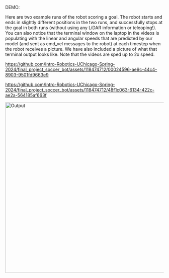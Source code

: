 


DEMO:

Here are two example runs of the robot scoring a goal. The robot starts and ends in slightly different positions in the two runs, and successfully stops at the goal in both runs (without using any LiDAR information or teleoping!). You can also notice that the terminal window on the laptop in the videos is populating with the linear and angular speeds that are predicted by our model (and sent as cmd_vel messages to the robot) at each timestep when the robot receives a picture. We have also included a picture of what that terminal output looks like. Note that the videos are sped up to 2x speed.



https://github.com/Intro-Robotics-UChicago-Spring-2024/final_project_soccer_bot/assets/118474712/00024596-ae9c-44c4-8903-9501fd9663e9


https://github.com/Intro-Robotics-UChicago-Spring-2024/final_project_soccer_bot/assets/118474712/48f1c063-6134-422c-ae2a-564185af663f

<img width="543" alt="Output" src="https://github.com/Intro-Robotics-UChicago-Spring-2024/final_project_soccer_bot/assets/118474712/7d5a1e78-7173-4f86-89ef-5ca7d00dea31">

